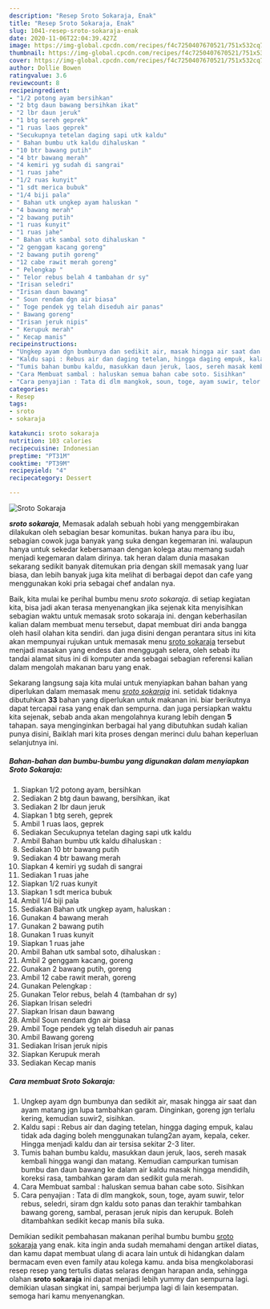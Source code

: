 ```yaml
---
description: "Resep Sroto Sokaraja, Enak"
title: "Resep Sroto Sokaraja, Enak"
slug: 1041-resep-sroto-sokaraja-enak
date: 2020-11-06T22:04:39.427Z
image: https://img-global.cpcdn.com/recipes/f4c7250407670521/751x532cq70/sroto-sokaraja-foto-resep-utama.jpg
thumbnail: https://img-global.cpcdn.com/recipes/f4c7250407670521/751x532cq70/sroto-sokaraja-foto-resep-utama.jpg
cover: https://img-global.cpcdn.com/recipes/f4c7250407670521/751x532cq70/sroto-sokaraja-foto-resep-utama.jpg
author: Dollie Bowen
ratingvalue: 3.6
reviewcount: 8
recipeingredient:
- "1/2 potong ayam bersihkan"
- "2 btg daun bawang bersihkan ikat"
- "2 lbr daun jeruk"
- "1 btg sereh geprek"
- "1 ruas laos geprek"
- "Secukupnya tetelan daging sapi utk kaldu"
- " Bahan bumbu utk kaldu dihaluskan "
- "10 btr bawang putih"
- "4 btr bawang merah"
- "4 kemiri yg sudah di sangrai"
- "1 ruas jahe"
- "1/2 ruas kunyit"
- "1 sdt merica bubuk"
- "1/4 biji pala"
- " Bahan utk ungkep ayam haluskan "
- "4 bawang merah"
- "2 bawang putih"
- "1 ruas kunyit"
- "1 ruas jahe"
- " Bahan utk sambal soto dihaluskan "
- "2 genggam kacang goreng"
- "2 bawang putih goreng"
- "12 cabe rawit merah goreng"
- " Pelengkap "
- " Telor rebus belah 4 tambahan dr sy"
- "Irisan seledri"
- "Irisan daun bawang"
- " Soun rendam dgn air biasa"
- " Toge pendek yg telah diseduh air panas"
- " Bawang goreng"
- "Irisan jeruk nipis"
- " Kerupuk merah"
- " Kecap manis"
recipeinstructions:
- "Ungkep ayam dgn bumbunya dan sedikit air, masak hingga air saat dan ayam matang jgn lupa tambahkan garam. Dinginkan, goreng jgn terlalu kering, kemudian suwir2, sisihkan."
- "Kaldu sapi : Rebus air dan daging tetelan, hingga daging empuk, kalau tidak ada daging boleh menggunakan tulang2an ayam, kepala, ceker. Hingga menjadi kaldu dan air tersisa sekitar 2-3 liter."
- "Tumis bahan bumbu kaldu, masukkan daun jeruk, laos, sereh masak kembali hingga wangi dan matang. Kemudian campurkan tumisan bumbu dan daun bawang ke dalam air kaldu masak hingga mendidih, koreksi rasa, tambahkan garam dan sedikit gula merah."
- "Cara Membuat sambal : haluskan semua bahan cabe soto. Sisihkan"
- "Cara penyajian : Tata di dlm mangkok, soun, toge, ayam suwir, telor rebus, seledri, siram dgn kaldu soto panas dan terakhir tambahkan bawang goreng, sambal, perasan jeruk nipis dan kerupuk. Boleh ditambahkan sedikit kecap manis bila suka."
categories:
- Resep
tags:
- sroto
- sokaraja

katakunci: sroto sokaraja 
nutrition: 103 calories
recipecuisine: Indonesian
preptime: "PT31M"
cooktime: "PT39M"
recipeyield: "4"
recipecategory: Dessert

---
```



![Sroto Sokaraja](https://img-global.cpcdn.com/recipes/f4c7250407670521/751x532cq70/sroto-sokaraja-foto-resep-utama.jpg)

<b><i>sroto sokaraja</i></b>, Memasak adalah sebuah hobi yang menggembirakan dilakukan oleh sebagian besar komunitas. bukan hanya para ibu ibu, sebagian cowok juga banyak yang suka dengan kegemaran ini. walaupun hanya untuk sekedar kebersamaan dengan kolega atau memang sudah menjadi kegemaran dalam dirinya. tak heran dalam dunia masakan sekarang sedikit banyak ditemukan pria dengan skill memasak yang luar biasa, dan lebih banyak juga kita melihat di berbagai depot dan cafe yang menggunakan koki pria sebagai chef andalan nya.



Baik, kita mulai ke perihal bumbu menu <i>sroto sokaraja</i>. di setiap kegiatan kita, bisa jadi akan terasa menyenangkan jika sejenak kita menyisihkan sebagian waktu untuk memasak sroto sokaraja ini. dengan keberhasilan kalian dalam membuat menu tersebut, dapat membuat diri anda bangga oleh hasil olahan kita sendiri. dan juga disini dengan perantara situs ini kita akan mempunyai rujukan untuk memasak menu <u>sroto sokaraja</u> tersebut menjadi masakan yang endess dan menggugah selera, oleh sebab itu tandai alamat situs ini di komputer anda sebagai sebagian referensi kalian dalam mengolah makanan baru yang enak.


Sekarang langsung saja kita mulai untuk menyiapkan bahan bahan yang diperlukan dalam memasak menu <u><i>sroto sokaraja</i></u> ini. setidak tidaknya dibutuhkan <b>33</b> bahan yang diperlukan untuk makanan ini. biar berikutnya dapat tercapai rasa yang enak dan sempurna. dan juga persiapkan waktu kita sejenak, sebab anda akan mengolahnya kurang lebih dengan <b>5</b> tahapan. saya menginginkan berbagai hal yang dibutuhkan sudah kalian punya disini, Baiklah mari kita proses dengan merinci dulu bahan keperluan selanjutnya ini.

<!--inarticleads1-->

##### Bahan-bahan dan bumbu-bumbu yang digunakan dalam menyiapkan Sroto Sokaraja:

1. Siapkan 1/2 potong ayam, bersihkan
1. Sediakan 2 btg daun bawang, bersihkan, ikat
1. Sediakan 2 lbr daun jeruk
1. Siapkan 1 btg sereh, geprek
1. Ambil 1 ruas laos, geprek
1. Sediakan Secukupnya tetelan daging sapi utk kaldu
1. Ambil  Bahan bumbu utk kaldu dihaluskan :
1. Sediakan 10 btr bawang putih
1. Sediakan 4 btr bawang merah
1. Siapkan 4 kemiri yg sudah di sangrai
1. Sediakan 1 ruas jahe
1. Siapkan 1/2 ruas kunyit
1. Siapkan 1 sdt merica bubuk
1. Ambil 1/4 biji pala
1. Sediakan  Bahan utk ungkep ayam, haluskan :
1. Gunakan 4 bawang merah
1. Gunakan 2 bawang putih
1. Gunakan 1 ruas kunyit
1. Siapkan 1 ruas jahe
1. Ambil  Bahan utk sambal soto, dihaluskan :
1. Ambil 2 genggam kacang, goreng
1. Gunakan 2 bawang putih, goreng
1. Ambil 12 cabe rawit merah, goreng
1. Gunakan  Pelengkap :
1. Gunakan  Telor rebus, belah 4 (tambahan dr sy)
1. Siapkan Irisan seledri
1. Siapkan Irisan daun bawang
1. Ambil  Soun rendam dgn air biasa
1. Ambil  Toge pendek yg telah diseduh air panas
1. Ambil  Bawang goreng
1. Sediakan Irisan jeruk nipis
1. Siapkan  Kerupuk merah
1. Sediakan  Kecap manis




<!--inarticleads2-->

##### Cara membuat Sroto Sokaraja:

1. Ungkep ayam dgn bumbunya dan sedikit air, masak hingga air saat dan ayam matang jgn lupa tambahkan garam. Dinginkan, goreng jgn terlalu kering, kemudian suwir2, sisihkan.
1. Kaldu sapi : Rebus air dan daging tetelan, hingga daging empuk, kalau tidak ada daging boleh menggunakan tulang2an ayam, kepala, ceker. Hingga menjadi kaldu dan air tersisa sekitar 2-3 liter.
1. Tumis bahan bumbu kaldu, masukkan daun jeruk, laos, sereh masak kembali hingga wangi dan matang. Kemudian campurkan tumisan bumbu dan daun bawang ke dalam air kaldu masak hingga mendidih, koreksi rasa, tambahkan garam dan sedikit gula merah.
1. Cara Membuat sambal : haluskan semua bahan cabe soto. Sisihkan
1. Cara penyajian : Tata di dlm mangkok, soun, toge, ayam suwir, telor rebus, seledri, siram dgn kaldu soto panas dan terakhir tambahkan bawang goreng, sambal, perasan jeruk nipis dan kerupuk. Boleh ditambahkan sedikit kecap manis bila suka.




Demikian sedikit pembahasan makanan perihal bumbu bumbu <u>sroto sokaraja</u> yang enak. kita ingin anda sudah memahami dengan artikel diatas, dan kamu dapat membuat ulang di acara lain untuk di hidangkan dalam bermacam even even family atau kolega kamu. anda bisa mengkolaborasi resep resep yang tertulis diatas selaras dengan harapan anda, sehingga olahan <b>sroto sokaraja</b> ini dapat menjadi lebih yummy dan sempurna lagi. demikian ulasan singkat ini, sampai berjumpa lagi di lain kesempatan. semoga hari kamu menyenangkan.
